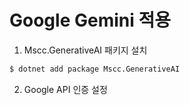 # Google Gemini 적용

1. Mscc.GenerativeAI 패키지 설치
``` bash
$ dotnet add package Mscc.GenerativeAI
```

2. Google API 인증 설정
